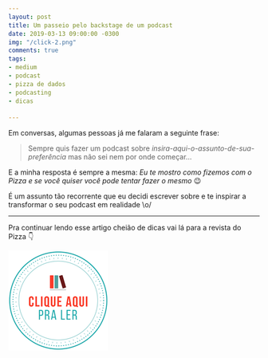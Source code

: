 ```yaml
---
layout: post
title: Um passeio pelo backstage de um podcast
date: 2019-03-13 09:00:00 -0300
img: "/click-2.png"
comments: true
tags:
- medium
- podcast
- pizza de dados
- podcasting
- dicas

---
```

Em conversas, algumas pessoas já me falaram a seguinte frase:

> Sempre quis fazer um podcast sobre _insira-aqui-o-assunto-de-sua-preferência_ mas não sei nem por onde começar…

E a minha resposta é sempre a mesma: _Eu te mostro como fizemos com o Pizza e se você quiser você pode tentar fazer o mesmo_ 😉

É um assunto tão recorrente que eu decidi escrever sobre e te inspirar a transformar o seu podcast em realidade \\o/

***


Pra continuar lendo esse artigo cheião de dicas vai lá para a revista do Pizza 👇

[![clique aqui para ler](/images/clique-aqui-para-ler.png)](https://medium.com/pizzadedados/backstage-de-um-podcast-465f02c2a7e5)